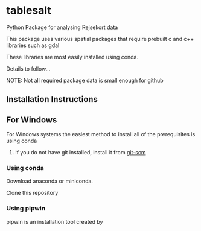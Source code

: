 # tablesalt
Python Package for analysing Rejsekort data

This package uses various spatial packages that
require prebuilt c and c++ libraries such as gdal

These libraries are most easily installed using
conda.

Details to follow...

NOTE: Not all required package data is small enough for github

## Installation Instructions



## For Windows

For Windows systems the easiest method to install
all of the prerequisites is using conda

1. If you do not have git installed, install it from [git-scm](https://git-scm.com/download/win)

### Using conda

Download anaconda or miniconda.

Clone this repository



### Using pipwin

pipwin is an installation tool created by
